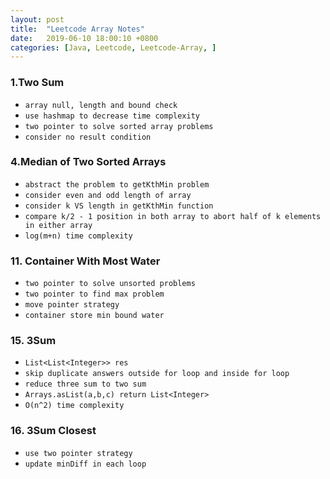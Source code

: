 ```yaml
---
layout: post
title:  "Leetcode Array Notes"
date:   2019-06-10 18:00:10 +0800
categories: [Java, Leetcode, Leetcode-Array, ]
---
```


### 1.Two Sum
- `array null, length and bound check`
- `use hashmap to decrease time complexity`
- `two pointer to solve sorted array problems`
- `consider no result condition`

### 4.Median of Two Sorted Arrays
- `abstract the problem to getKthMin problem`
- `consider even and odd length of array`
- `consider k VS length in getKthMin function`
- `compare k/2 - 1 position in both array to abort half of k elements in either array`
- `log(m+n) time complexity`

### 11. Container With Most Water
- `two pointer to solve unsorted problems`
- `two pointer to find max problem`
- `move pointer strategy`
- `container store min bound water`

### 15. 3Sum
- `List<List<Integer>> res`
- `skip duplicate answers outside for loop and inside for loop`
- `reduce three sum to two sum`
- `Arrays.asList(a,b,c) return List<Integer>`
- `O(n^2) time complexity`

### 16. 3Sum Closest
- `use two pointer strategy`
- `update minDiff in each loop`


